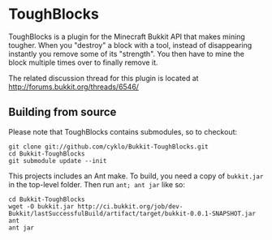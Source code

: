 ToughBlocks
===========

ToughBlocks is a plugin for the Minecraft Bukkit API that makes mining tougher.
When you "destroy" a block with a tool, instead of disappearing instantly you
remove some of its "strength". You then have to mine the block multiple times
over to finally remove it.

The related discussion thread for this plugin is located at
<http://forums.bukkit.org/threads/6546/>

Building from source
-----------

Please note that ToughBlocks contains submodules, so to checkout:

    git clone git://github.com/cyklo/Bukkit-ToughBlocks.git
    cd Bukkit-ToughBlocks
    git submodule update --init

This projects includes an Ant make. To build, you need a copy of `bukkit.jar`
in the top-level folder. Then run `ant; ant jar` like so:

    cd Bukkit-ToughBlocks
    wget -O bukkit.jar http://ci.bukkit.org/job/dev-Bukkit/lastSuccessfulBuild/artifact/target/bukkit-0.0.1-SNAPSHOT.jar
    ant
    ant jar